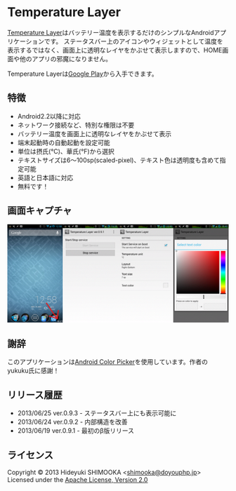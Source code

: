 Temperature Layer
=================
[Temperature Layer]はバッテリー温度を表示するだけのシンプルなAndroidアプリケーションです。
ステータスバー上のアイコンやウィジェットとして温度を表示するではなく、画面上に透明なレイヤをかぶせて表示しますので、HOME画面や他のアプリの邪魔になりません。

Temperature Layerは[Google Play]から入手できます。

特徴
----
- Android2.2以降に対応
- ネットワーク接続など、特別な権限は不要
- バッテリー温度を画面上に透明なレイヤをかぶせて表示
- 端末起動時の自動起動を設定可能
- 単位は摂氏(°C)、華氏(°F)から選択
- テキストサイズは6～100sp(scaled-pixel)、テキスト色は透明度も含めて指定可能
- 英語と日本語に対応
- 無料です！

画面キャプチャ
--------------
![All screen of Temperature Layer](capture.png)

謝辞
----
このアプリケーションは[Android Color Picker]を使用しています。作者のyukuku氏に感謝！

リリース履歴
------------
- 2013/06/25 ver.0.9.3 - ステータスバー上にも表示可能に
- 2013/06/24 ver.0.9.2 - 内部構造を改善
- 2013/06/19 ver.0.9.1 - 最初のβ版リリース

ライセンス
----------
Copyright &copy; 2013 Hideyuki SHIMOOKA &lt;shimooka@doyouphp.jp&gt;
Licensed under the [Apache License, Version 2.0][Apache]

[Apache]: http://www.apache.org/licenses/LICENSE-2.0
[Android Color Picker]: https://code.google.com/p/android-color-picker/
[Temperature Layer]: https://play.google.com/store/apps/details?id=jp.doyouphp.android.temperaturelayer
[Google Play]: https://play.google.com/store/apps/details?id=jp.doyouphp.android.temperaturelayer
